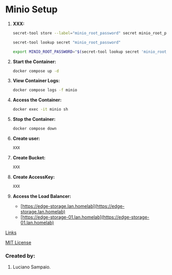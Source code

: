 # Minio Setup

1. **XXX:**
    ```bash
    secret-tool store --label="minio_root_password" secret minio_root_password

    secret-tool lookup secret "minio_root_password"

    export MINIO_ROOT_PASSWORD="$(secret-tool lookup secret 'minio_root_password')"
    ```

1. **Start the Container:**
    ```bash
    docker compose up -d
    ```

1. **View Container Logs:**
    ```bash
    docker compose logs -f minio
    ```

1. **Access the Container:**
    ```bash
    docker exec -it minio sh
    ```

1. **Stop the Container:**
    ```bash
    docker compose down
    ```

1. **Create user:**
    ```bash
    XXX
    ```

1. **Create Bucket:**
    ```bash
    XXX
    ```

1. **Create AccessKey:**
    ```bash
    XXX
    ```

1. **Access the Load Balancer:**
    - [https://edge-storage.lan.homelab](https://edge-storage.lan.homelab)
    - [https://edge-storage-01.lan.homelab](https://edge-storage-01.lan.homelab)

[Links](links.md "Links")

[MIT License](LICENSE "MIT License")

### Created by:

1. Luciano Sampaio.
